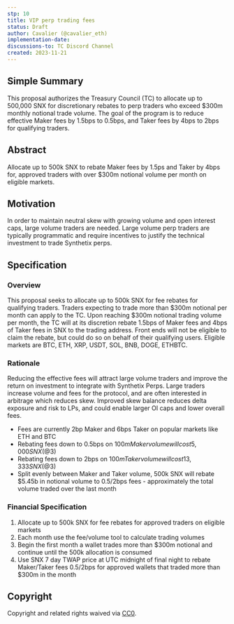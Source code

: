 ```yaml
---
stp: 10
title: VIP perp trading fees
status: Draft
author: Cavalier (@cavalier_eth)
implementation-date: 
discussions-to: TC Discord Channel
created: 2023-11-21
---
```

<!--You can leave these HTML comments in your merged STP and delete the visible duplicate text guides, they will not appear and may be helpful to refer to if you edit it again. This is the suggested template for new STPs. Note that  an STP number will be assigned by an editor. When opening a pull request to submit your STP, please use an abbreviated title in the filename, `stp-draft_title_abbrev.md`. The title should be 44 characters or less.-->

## Simple Summary
<!--"If you can't explain it simply, you don't understand it well enough." Simply describe the outcome the proposed change intends to achieve. This should be non-technical and accessible to a casual community member.-->
This proposal authorizes the Treasury Council (TC) to allocate up to 500,000 SNX for discretionary rebates to perp traders who exceed $300m monthly notional trade volume. The goal of the program is to reduce effective Maker fees by 1.5bps to 0.5bps, and Taker fees by 4bps to 2bps for qualifying traders.

## Abstract

<!--A short (~200 word) description of the proposed change, the abstract should clearly describe the proposed change. This is what _will_ be done if the STP is implemented, not _why_ it should be done or _how_ it will be done. If the STP proposes sending X tokens to Y each week, write, "we propose to send X tokens to Y each week".-->

Allocate up to 500k SNX to rebate Maker fees by 1.5ps and Taker by 4bps for, approved traders with over $300m notional volume per month on eligible markets.


## Motivation

<!--This is the problem statement. This is the *why* of the STP. It should clearly explain *why* the current state of the protocol is inadequate.  It is critical that you explain *why* the change is needed, if the STP proposes changing how something is calculated, you must address *why* the current calculation is inaccurate or wrong. This is not the place to describe how the STP will address the issue!-->

In order to maintain neutral skew with growing volume and open interest caps, large volume traders are needed. Large volume perp traders are typically programmatic and require incentives to justify the technical investment to trade Synthetix perps.

## Specification

<!--The specification should describe the syntax and semantics of any new feature, there are five sections
1. Overview
2. Rationale
3. Financial Specification
4. Configurable Values
-->

### Overview

<!--This is a high level overview of *how* the STP will solve the problem. The overview should clearly describe how the new feature will be implemented.-->
This proposal seeks to allocate up to 500k SNX for fee rebates for qualifying traders. Traders expecting to trade more than $300m notional per month can apply to the TC. Upon reaching $300m notional trading volume per month, the TC will at its discretion rebate 1.5bps of Maker fees and 4bps of Taker fees in SNX to the trading address. Front ends will not be eligible to claim the rebate, but could do so on behalf of their qualifying users. Eligible markets are BTC, ETH, XRP, USDT, SOL, BNB, DOGE, ETHBTC.

### Rationale

<!--This is where you explain the reasoning behind how you propose to solve the problem. Why did you propose this use of funds – what were the considerations. The rationale fleshes out the motivation and reasoning behind decisions that were made. It should describe any alternate ideas that were considered and related work. The rationale may also provide evidence of consensus within the community, and should discuss important objections or concerns raised during discussion.-->

Reducing the effective fees will attract large volume traders and improve the return on investment to integrate with Synthetix Perps. Large traders increase volume and fees for the protocol, and are often interested in arbitrage which reduces skew. Improved skew balance reduces delta exposure and risk to LPs, and could enable larger OI caps and lower overall fees.
- Fees are currently 2bp Maker and 6bps Taker on popular markets like ETH and BTC
- Rebating fees down to 0.5bps on $100m Maker volume will cost 5,000 SNX (@$3) 
- Rebating fees down to 2bps on $100m Taker volume will cost 13,333 SNX (@$3) 
- Split evenly between Maker and Taker volume, 500k SNX will rebate $5.45b in notional volume to 0.5/2bps fees - approximately the total volume traded over the last month

### Financial Specification

<!--The financial specification should outline the the tokens, amounts, destinations, and schedule of funds to be moved. If appropriate, any technical considerations should also be included here – that is, changes to any of the interfaces Synthetix currently exposes or the creations of new ones.-->

1. Allocate up to 500k SNX for fee rebates for approved traders on eligible markets
2. Each month use the fee/volume tool to calculate trading volumes
3. Begin the first month a wallet trades more than $300m notional and continue until the 500k allocation is consumed
4. Use SNX 7 day TWAP price at UTC midnight of final night to rebate Maker/Taker fees 0.5/2bps for approved wallets that traded more than $300m in the month


## Copyright

Copyright and related rights waived via [CC0](https://creativecommons.org/publicdomain/zero/1.0/).
